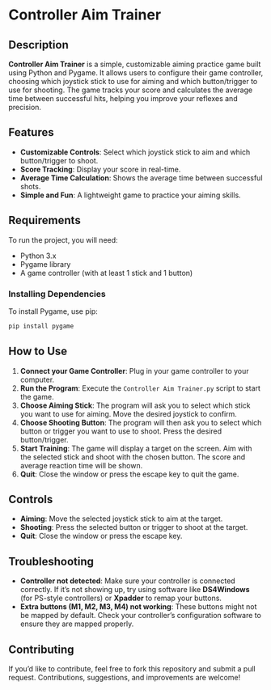 # Controller Aim Trainer

## Description
**Controller Aim Trainer** is a simple, customizable aiming practice game built using Python and Pygame. It allows users to configure their game controller, choosing which joystick stick to use for aiming and which button/trigger to use for shooting. The game tracks your score and calculates the average time between successful hits, helping you improve your reflexes and precision.

## Features
- **Customizable Controls**: Select which joystick stick to aim and which button/trigger to shoot.
- **Score Tracking**: Display your score in real-time.
- **Average Time Calculation**: Shows the average time between successful shots.
- **Simple and Fun**: A lightweight game to practice your aiming skills.

## Requirements
To run the project, you will need:

- Python 3.x
- Pygame library
- A game controller (with at least 1 stick and 1 button)

### Installing Dependencies

To install Pygame, use pip:

```bash
pip install pygame
```

## How to Use
1. **Connect your Game Controller**: Plug in your game controller to your computer.
2. **Run the Program**: Execute the `Controller Aim Trainer.py` script to start the game.
3. **Choose Aiming Stick**: The program will ask you to select which stick you want to use for aiming. Move the desired joystick to confirm.
4. **Choose Shooting Button**: The program will then ask you to select which button or trigger you want to use to shoot. Press the desired button/trigger.
5. **Start Training**: The game will display a target on the screen. Aim with the selected stick and shoot with the chosen button. The score and average reaction time will be shown.
6. **Quit**: Close the window or press the escape key to quit the game.

## Controls
- **Aiming**: Move the selected joystick stick to aim at the target.
- **Shooting**: Press the selected button or trigger to shoot at the target.
- **Quit**: Close the window or press the escape key.


## Troubleshooting
- **Controller not detected**: Make sure your controller is connected correctly. If it’s not showing up, try using software like **DS4Windows** (for PS-style controllers) or **Xpadder** to remap your buttons.
- **Extra buttons (M1, M2, M3, M4) not working**: These buttons might not be mapped by default. Check your controller’s configuration software to ensure they are mapped properly.

## Contributing
If you’d like to contribute, feel free to fork this repository and submit a pull request. Contributions, suggestions, and improvements are welcome!

